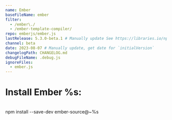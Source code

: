```yaml
---
name: Ember
baseFileName: ember
filter:
  - /ember\./
  - /ember-template-compiler/
repo: emberjs/ember.js
lastRelease: 5.3.0-beta.1 # Manually update See https://libraries.io/npm/ember-source throughout
channel: beta
date: 2023-08-07 # Manually update, get date for `initialVersion`
changelogPath: CHANGELOG.md
debugFileName: .debug.js
ignoreFiles:
  - ember.js
---
```


# Install Ember %s:

<br>
npm install --save-dev ember-source@~%s
